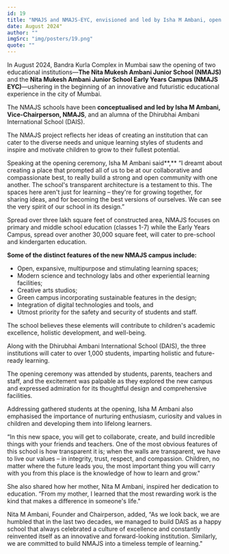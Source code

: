 ```yaml
---
id: 19
title: "NMAJS and NMAJS-EYC, envisioned and led by Isha M Ambani, open in Mumbai"
date: August 2024"
author: ""
imgSrc: "img/posters/19.png"
quote: ""
---
```



In August 2024, Bandra Kurla Complex in Mumbai saw the opening of two educational institutions—**The Nita Mukesh Ambani Junior School (NMAJS)** and the **Nita Mukesh Ambani Junior School Early Years Campus (NMAJS EYC)**—ushering in the beginning of an innovative and futuristic educational experience in the city of Mumbai.

The NMAJS schools have been **conceptualised and led by Isha M Ambani, Vice-Chairperson, NMAJS**, and an alumna of the Dhirubhai Ambani International School (DAIS).

The NMAJS project reflects her ideas of creating an institution that can cater to the diverse needs and unique learning styles of students and inspire and motivate children to grow to their fullest potential.

Speaking at the opening ceremony, Isha M Ambani said**,** “I dreamt about creating a place that prompted all of us to be at our collaborative and compassionate best, to really build a strong and open community with one another. The school's transparent architecture is a testament to this. The spaces here aren't just for learning – they're for growing together, for sharing ideas, and for becoming the best versions of ourselves. We can see the very spirit of our school in its design.”

Spread over three lakh square feet of constructed area, NMAJS focuses on primary and middle school education (classes 1-7) while the Early Years Campus, spread over another 30,000 square feet, will cater to pre-school and kindergarten education.

**Some of the distinct features of the new NMAJS campus include:**

- Open, expansive, multipurpose and stimulating learning spaces;
- Modern science and technology labs and other experiential learning facilities;
- Creative arts studios;
- Green campus incorporating sustainable features in the design;
- Integration of digital technologies and tools, and
- Utmost priority for the safety and security of students and staff.

The school believes these elements will contribute to children's academic excellence, holistic development, and well-being.

Along with the Dhirubhai Ambani International School (DAIS), the three institutions will cater to over 1,000 students, imparting holistic and future-ready learning.

The opening ceremony was attended by students, parents, teachers and staff, and the excitement was palpable as they explored the new campus and expressed admiration for its thoughtful design and comprehensive facilities. ​

Addressing gathered students at the opening, Isha M Ambani also emphasised the importance of nurturing enthusiasm, curiosity and values in children and developing them into lifelong learners.

“In this new space, you will get to collaborate, create, and build incredible things with your friends and teachers. One of the most obvious features of this school is how transparent it is; when the walls are transparent, we have to live our values – in integrity, trust, respect, and compassion. Children, no matter where the future leads you, the most important thing you will carry with you from this place is the knowledge of how to learn and grow."

She also shared how her mother, Nita M Ambani, inspired her dedication to education. “From my mother, I learned that the most rewarding work is the kind that makes a difference in someone's life."

Nita M Ambani, Founder and Chairperson, added, “As we look back, we are humbled that in the last two decades, we managed to build DAIS as a happy school that always celebrated a culture of excellence and constantly reinvented itself as an innovative and forward-looking institution. Similarly, we are committed to build NMAJS into a timeless temple of learning."